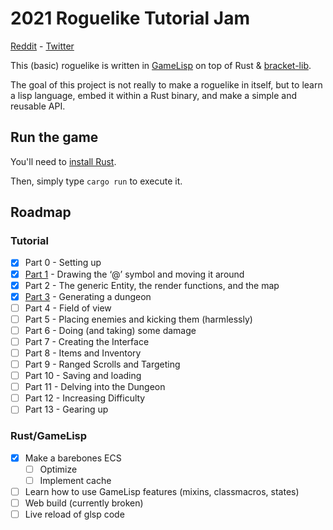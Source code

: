 # 2021 Roguelike Tutorial Jam

[Reddit](https://www.reddit.com/r/roguelikedev/comments/o5x585/roguelikedev_does_the_complete_roguelike_tutorial/) - [Twitter](https://twitter.com/GridSageGames/status/1407493165100113922?s=20)

This (basic) roguelike is written in [GameLisp](https://gamelisp.rs/) on top of Rust & [bracket-lib](https://github.com/amethyst/bracket-lib).

The goal of this project is not really to make a roguelike in itself, but to learn a lisp language, embed it within a Rust binary, and make a simple and reusable API.

## Run the game

You'll need to [install Rust](https://www.rust-lang.org/tools/install).

Then, simply type `cargo run` to execute it.

## Roadmap

### Tutorial

- [x] Part 0 - Setting up
- [x] [Part 1](https://github.com/scambier/roguelike-tutorial-glsp/tree/2c2947a1557b69e87e5a94225f5c4964c90af878) - Drawing the ‘@’ symbol and moving it around
- [x] Part 2 - The generic Entity, the render functions, and the map
- [x] [Part 3](https://github.com/scambier/roguelike-tutorial-glsp/commit/20bbb8b1fea41d20450df102b7a19ba974126d11) - Generating a dungeon
- [ ] Part 4 - Field of view
- [ ] Part 5 - Placing enemies and kicking them (harmlessly)
- [ ] Part 6 - Doing (and taking) some damage
- [ ] Part 7 - Creating the Interface
- [ ] Part 8 - Items and Inventory
- [ ] Part 9 - Ranged Scrolls and Targeting
- [ ] Part 10 - Saving and loading
- [ ] Part 11 - Delving into the Dungeon
- [ ] Part 12 - Increasing Difficulty
- [ ] Part 13 - Gearing up

### Rust/GameLisp

- [x] Make a barebones ECS
	- [ ] Optimize
	- [ ] Implement cache
- [ ] Learn how to use GameLisp features (mixins, classmacros, states)
- [ ] Web build (currently broken)
- [ ] Live reload of glsp code
